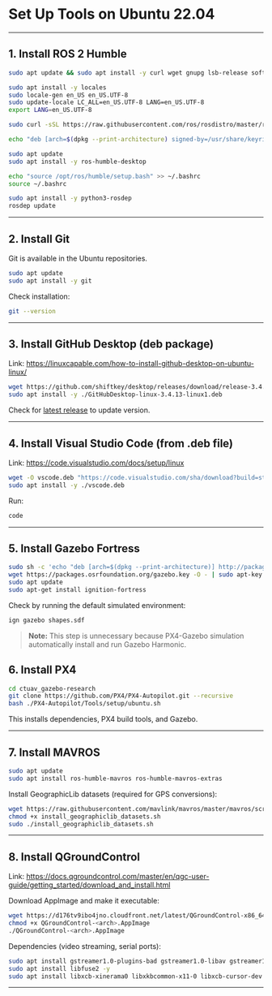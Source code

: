 # Set Up Tools on Ubuntu 22.04

---

## 1. Install ROS 2 Humble

```bash
sudo apt update && sudo apt install -y curl wget gnupg lsb-release software-properties-common

sudo apt install -y locales
sudo locale-gen en_US en_US.UTF-8
sudo update-locale LC_ALL=en_US.UTF-8 LANG=en_US.UTF-8
export LANG=en_US.UTF-8

sudo curl -sSL https://raw.githubusercontent.com/ros/rosdistro/master/ros.key      -o /usr/share/keyrings/ros-archive-keyring.gpg

echo "deb [arch=$(dpkg --print-architecture) signed-by=/usr/share/keyrings/ros-archive-keyring.gpg]      http://packages.ros.org/ros2/ubuntu $(lsb_release -cs) main"      | sudo tee /etc/apt/sources.list.d/ros2.list > /dev/null

sudo apt update
sudo apt install -y ros-humble-desktop

echo "source /opt/ros/humble/setup.bash" >> ~/.bashrc
source ~/.bashrc

sudo apt install -y python3-rosdep
rosdep update
```


---

## 2. Install Git

Git is available in the Ubuntu repositories.

```bash
sudo apt update
sudo apt install -y git
```

Check installation:
```bash
git --version
```

---

## 3. Install GitHub Desktop (deb package)

Link: https://linuxcapable.com/how-to-install-github-desktop-on-ubuntu-linux/

```bash
wget https://github.com/shiftkey/desktop/releases/download/release-3.4.13-linux1/GitHubDesktop-linux-amd64-3.4.13-linux1.deb
sudo apt install -y ./GitHubDesktop-linux-3.4.13-linux1.deb
```

Check for [latest release](https://github.com/shiftkey/desktop/releases) to update version.

---

## 4. Install Visual Studio Code (from .deb file)

Link: https://code.visualstudio.com/docs/setup/linux

```bash
wget -O vscode.deb "https://code.visualstudio.com/sha/download?build=stable&os=linux-deb-x64"
sudo apt install -y ./vscode.deb
```

Run:
```bash
code
```

---

## 5. Install Gazebo Fortress 

```bash
sudo sh -c 'echo "deb [arch=$(dpkg --print-architecture)] http://packages.osrfoundation.org/gazebo/ubuntu-stable    $(lsb_release -cs) main" > /etc/apt/sources.list.d/gazebo-stable.list'
wget https://packages.osrfoundation.org/gazebo.key -O - | sudo apt-key add -
sudo apt update
sudo apt-get install ignition-fortress
```

Check by running the default simulated environment:
```bash
ign gazebo shapes.sdf
```

> **Note:** This step is unnecessary because PX4-Gazebo simulation automatically install and run Gazebo Harmonic.

## 6. Install PX4

```bash
cd ctuav_gazebo-research
git clone https://github.com/PX4/PX4-Autopilot.git --recursive
bash ./PX4-Autopilot/Tools/setup/ubuntu.sh
```

This installs dependencies, PX4 build tools, and Gazebo.

---

## 7. Install MAVROS


```bash
sudo apt update
sudo apt install ros-humble-mavros ros-humble-mavros-extras
```

Install GeographicLib datasets (required for GPS conversions):

```bash
wget https://raw.githubusercontent.com/mavlink/mavros/master/mavros/scripts/install_geographiclib_datasets.sh
chmod +x install_geographiclib_datasets.sh
sudo ./install_geographiclib_datasets.sh
```

---
## 8. Install QGroundControl

Link: https://docs.qgroundcontrol.com/master/en/qgc-user-guide/getting_started/download_and_install.html

Download AppImage and make it executable:

```bash
wget https://d176tv9ibo4jno.cloudfront.net/latest/QGroundControl-x86_64.AppImage
chmod +x QGroundControl-<arch>.AppImage
./QGroundControl-<arch>.AppImage
```

Dependencies (video streaming, serial ports):
```bash
sudo apt install gstreamer1.0-plugins-bad gstreamer1.0-libav gstreamer1.0-gl -y
sudo apt install libfuse2 -y
sudo apt install libxcb-xinerama0 libxkbcommon-x11-0 libxcb-cursor-dev -y

```

---

